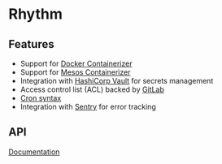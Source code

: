 # Rhythm

## Features

* Support for [Docker Containerizer](https://mesos.apache.org/documentation/latest/docker-containerizer/)
* Support for [Mesos Containerizer](https://mesos.apache.org/documentation/latest/mesos-containerizer/)
* Integration with [HashiCorp Vault](https://www.vaultproject.io/) for secrets management
* Access control list (ACL) backed by [GitLab](https://gitlab.com/)
* [Cron syntax](http://www.nncron.ru/help/EN/working/cron-format.htm)
* Integration with [Sentry](https://sentry.io/) for error tracking

## API

[Documentation](doc/api.md)
